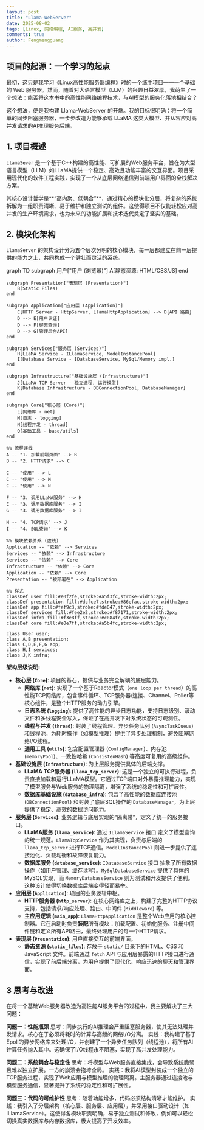 ```yaml
---
layout: post
title: "Llama-WebServer"
date: 2025-08-02
tags: [Linux, 网络编程, AI服务, 高并发]
comments: true
author: Fengmengguang
---
```


## 项目的起源：一个学习的起点

最初，这只是我学习《Linux高性能服务器编程》时的一个练手项目——一个基础的 Web 服务器。然而，随着对大语言模型（LLM）的兴趣日益浓厚，我萌生了一个想法：能否将这本书中的高性能网络编程技术，与AI模型的服务化落地相结合？

这个想法，便是我构建 Llama-WebServer 的开端。我的目标很明确：将一个简单的同步阻塞服务器，一步步改造为能够承载 LLaMA 这类大模型、并从容应对高并发请求的AI推理服务后端。

## **1. 项目概述**

`LlamaSever` 是一个基于C++构建的高性能、可扩展的Web服务平台，旨在为大型语言模型（LLM）如LLaMA提供一个稳定、高效且功能丰富的交互界面。项目采用现代化的软件工程实践，实现了一个从底层网络通信到前端用户界面的全栈解决方案。

其核心设计哲学是**“高内聚、低耦合”**，通过精心的模块化分层，将复杂的系统拆解为一组职责清晰、易于维护和独立测试的组件。这使得项目不仅能轻松应对高并发的生产环境需求，也为未来的功能扩展和技术迭代奠定了坚实的基础。

## **2. 模块化架构**

`LlamaServer` 的架构设计分为五个层次分明的核心模块，每一层都建立在前一层提供的能力之上，共同构成一个健壮而灵活的系统。

<div class="mermaid">
graph TD
    subgraph 用户["用户 (浏览器)"]
        A[静态资源: HTML/CSS/JS]
    end

    subgraph Presentation["表现层 (Presentation)"]
        B(Static Files)
    end

    subgraph Application["应用层 (Application)"]
        C[HTTP Server - HttpServer, LlamaHttpApplication] --> D{API 路由}
        D --> E[用户认证]
        D --> F[聊天查询]
        D --> G[管理后台API]
    end

    subgraph Services["服务层 (Services)"]
        H[LLaMA Service - ILlamaService, ModelInstancePool]
        I[Database Service - IDatabaseService, MySql/Memory impl.]
    end

    subgraph Infrastructure["基础设施层 (Infrastructure)"]
        J[LLaMA TCP Server - 独立进程, 运行模型]
        K[Database Infrastructure - DBConnectionPool, DatabaseManager]
    end

    subgraph Core["核心层 (Core)"]
        L[网络库 - net]
        M[日志 - logging]
        N[线程并发 - thread]
        O[基础工具 - base/utils]
    end

    %% 流程连线
    A -- "1. 加载前端页面" --> B
    B -- "2. HTTP请求" --> C
    
    C -- "使用" --> L
    C -- "使用" --> M
    C -- "使用" --> N

    F -- "3. 调用LLaMA服务" --> H
    E -- "3. 调用数据库服务" --> I
    G -- "3. 调用数据库服务" --> I
    
    H -- "4. TCP请求" --> J
    I -- "4. SQL查询" --> K
    
    %% 模块依赖关系 (虚线)
    Application -- "依赖" --> Services
    Services -- "依赖" --> Infrastructure
    Services -- "依赖" --> Core
    Infrastructure -- "依赖" --> Core
    Application -- "依赖" --> Core
    Presentation -- "被部署在" --> Application

    %% 样式
    classDef user fill:#e0f2fe,stroke:#a5f3fc,stroke-width:2px;
    classDef presentation fill:#dcfce7,stroke:#86efac,stroke-width:2px;
    classDef app fill:#fef9c3,stroke:#fde047,stroke-width:2px;
    classDef services fill:#fee2e2,stroke:#f87171,stroke-width:2px;
    classDef infra fill:#f3e8ff,stroke:#c084fc,stroke-width:2px;
    classDef core fill:#e0e7ff,stroke:#a5b4fc,stroke-width:2px;

    class User user;
    class A,B presentation;
    class C,D,E,F,G app;
    class H,I services;
    class J,K infra;
</div>

**架构层级说明:**

- **核心层 (`Core`)**: 项目的基石，提供与业务完全解耦的底层能力。
  - **网络库 (`net`)**: 实现了一个基于Reactor模式（`one loop per thread`）的高性能TCP网络库，包含事件循环、TCP服务器/连接、Channel、Poller等核心组件，是整个HTTP服务的动力引擎。
  - **日志系统 (`logging`)**: 提供了高性能的异步日志功能，支持日志级别、滚动文件和多线程安全写入，保证了在高并发下对系统状态的可观测性。
  - **线程与并发 (`thread`)**: 封装了线程管理、异步任务队列 (`AsyncTaskQueue`) 和线程池，为耗时操作（如模型推理）提供了异步处理机制，避免阻塞网络I/O线程。
  - **通用工具 (`utils`)**: 包含配置管理器 (`ConfigManager`)、内存池 (`memoryPool`)、一致性哈希 (`ConsistenHash`) 等高度可复用的高级组件。
- **基础设施层 (`Infrastructure`)**: 为上层服务提供具体的后端支撑。
  - **LLaMA TCP服务器 (`llama_tcp_server`)**: 这是一个独立的可执行进程，负责直接加载和运行LLaMA模型。它通过TCP端口对外暴露推理能力，实现了模型服务与Web服务的物理隔离，增强了系统的稳定性和可扩展性。
  - **数据库基础设施 (`database_infra`)**: 包含了高性能的数据库连接池 (`DBConnectionPool`) 和封装了底层SQL操作的 `DatabaseManager`，为上层提供了稳定、高效的数据访问能力。
- **服务层 (`Services`)**: 业务逻辑与底层实现的“隔离带”，定义了统一的服务接口。
  - **LLaMA服务 (`llama_service`)**: 通过 `ILlamaService` 接口 定义了模型查询的统一规范。`LlamaTcpService` 作为其实现，负责与后端的 `llama_tcp_server` 进行TCP通信。`ModelInstancePool` 则进一步提供了连接池化、负载均衡和故障恢复能力。
  - **数据库服务 (`database_service`)**: `IDatabaseService` 接口 抽象了所有数据操作（如用户管理、缓存读写）。`MySqlDatabaseService` 提供了具体的MySQL实现，而 `MemoryDatabaseService` 则为测试和开发提供了便利。这种设计使得切换数据库后端变得轻而易举。
- **应用层 (`Application`)**: 项目的业务逻辑中枢。
  - **HTTP服务器 (`http_server`)**: 在核心网络库之上，构建了完整的HTTP协议支持，包括请求/响应处理、路由、中间件 (`Middleware`) 等。
  - **主应用逻辑 (`main_app`)**: `LlamaHttpApplication` 是整个Web应用的核心控制器。它在启动时负责**装配**所有模块：加载配置、初始化服务、注册中间件链和定义所有API路由，最终处理用户的每一个HTTP请求。
- **表现层 (`Presentation`)**: 用户直接交互的前端界面。
  - **静态资源 (`static_files`)**: 存放于 `static/` 目录下的HTML、CSS 和JavaScript 文件。前端通过 `fetch` API 与应用层暴露的HTTP接口进行通信，实现了前后端分离，为用户提供了现代化、响应迅速的聊天和管理界面。

## **3 思考与改进**
在将一个基础Web服务器改造为高性能AI服务平台的过程中，我主要解决了三大问题：

**问题一：性能瓶颈**
思考：同步执行的AI推理会严重阻塞服务器，使其无法处理并发请求。核心在于必须将耗时的计算与高频的网络I/O分离。
实践：我构建了基于Epoll的异步网络库来处理I/O，并创建了一个异步任务队列（线程池），将所有AI计算任务抛入其中。这确保了I/O线程永不阻塞，实现了高并发处理能力。

**问题二：系统耦合与稳定性**
思考：将模型与Web服务直接集成，会导致系统脆弱且难以独立扩展。一方的崩溃会拖垮全局。
实践：我将AI模型封装成一个独立的TCP服务进程，实现了Web应用与模型推理的物理隔离。主服务器通过连接池与模型服务通信，显著提升了系统的稳定性和可扩展性。

**问题三：代码的可维护性**
思考：随着功能增多，代码必须结构清晰才能维护。
实践：我引入了分层架构（核心层、服务层、应用层），并采用接口驱动设计（如ILlamaService）。这使得各模块职责明确，易于独立测试和修改，例如可以轻松切换真实数据库与内存数据库，极大提高了开发效率。